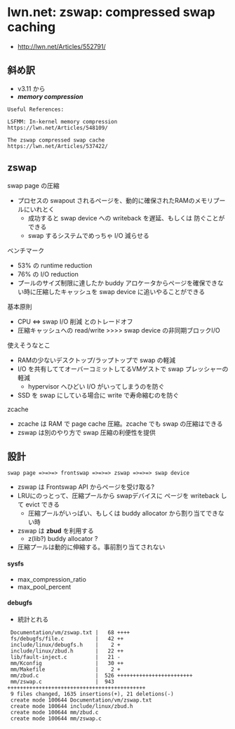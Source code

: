 # lwn.net: zswap: compressed swap caching

 * http://lwn.net/Articles/552791/

## 斜め訳

 * v3.11 から
 * ___memory compression___

``` 
Useful References:

LSFMM: In-kernel memory compression
https://lwn.net/Articles/548109/

The zswap compressed swap cache
https://lwn.net/Articles/537422/
```

## zswap

swap page の圧縮

 * プロセスの swapout されるページを、動的に確保されたRAMのメモリプールにいれとく
   * 成功すると swap device への writeback を遅延、もしくは 防ぐことができる
   * swap するシステムでめっちゃ I/O 減らせる

ベンチマーク

 * 53% の runtime reduction
 * 76% の I/O reduction
 * プールのサイズ制限に達したか buddy アロケータからページを確保できない時に圧縮したキャッシュを swap device に追いやることができる

基本原則

 * CPU <=> swap I/O 削減 とのトレードオフ
 * 圧縮キャッシュへの read/write >>>> swap device の非同期ブロックI/O

使えそうなとこ

 * RAMの少ないデスクトップ/ラップトップで swap の軽減
 * I/O を共有しててオーバーコミットしてるVMゲストで swap プレッシャーの軽減
   * hypervisor へひどい I/O がいってしまうのを防ぐ
 * SSD を swap にしている場合に write で寿命縮むのを防ぐ

zcache

 * zcache は RAM で page cache 圧縮。zcache でも swap の圧縮はできる
 * zswap は別のやり方で swap 圧縮の利便性を提供

## 設計

```
swap page =>=>=> frontswap =>=>=> zswap =>=>=> swap device
```

 * zswap は Frontswap API からページを受け取る?
 * LRUにのっとって、圧縮プールから swapデバイスに ページを writeback して evict できる
   * 圧縮プールがいっぱい、もしくは buddy allocator から割り当てできない時
 * zswap は __zbud__ を利用する
   * z(lib?) buddy allocator ?
 * 圧縮プールは動的に伸縮する。事前割り当てされない

#### sysfs 
 
 * max_compression_ratio
 * max_pool_percent

#### debugfs

 * 統計とれる

```
 Documentation/vm/zswap.txt |   68 ++++
 fs/debugfs/file.c          |   42 ++
 include/linux/debugfs.h    |    2 +
 include/linux/zbud.h       |   22 ++
 lib/fault-inject.c         |   21 -
 mm/Kconfig                 |   30 ++
 mm/Makefile                |    2 +
 mm/zbud.c                  |  526 ++++++++++++++++++++++++
 mm/zswap.c                 |  943 ++++++++++++++++++++++++++++++++++++++++++++
 9 files changed, 1635 insertions(+), 21 deletions(-)
 create mode 100644 Documentation/vm/zswap.txt
 create mode 100644 include/linux/zbud.h
 create mode 100644 mm/zbud.c
 create mode 100644 mm/zswap.c
```